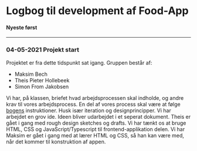 
# Logbog til development af Food-App

#### Nyeste først

---

### 04-05-2021  Projekt start

Projektet er fra dette tidspunkt sat igang. Gruppen består af:
 - Maksim Bech
 - Theis Pieter Hollebeek
 - Simon From Jakobsen

Vi har, på klassen, briefet hvad arbejdsprocessen skal indholde, og andre krav til vores arbejdsprocess.
En del af vores process skal være at følge 
[bogens](https://erhvervsinformatik.systime.dk/index.php?L=0)
instruktioner. Husk især iteration og designprincipper.
Vi har arbejdet en grov ide. Ideen bliver udarbejdet i et seperat dokument.
Theis er gået i gang med rough design sketches og drafts.
Vi har tænkt os at bruge HTML, CSS og JavaScript/Typescript til frontend-applikation delen. Vi har 
Maksim er gået i gang med at lærer HTML og CSS, så han kan være med, når det kommer til konstruktion af appen.
